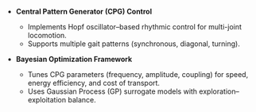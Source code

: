 - **Central Pattern Generator (CPG) Control**  
  - Implements Hopf oscillator–based rhythmic control for multi-joint locomotion.  
  - Supports multiple gait patterns (synchronous, diagonal, turning).  

- **Bayesian Optimization Framework**  
  - Tunes CPG parameters (frequency, amplitude, coupling) for speed, energy efficiency, and cost of transport.  
  - Uses Gaussian Process (GP) surrogate models with exploration–exploitation balance. 
